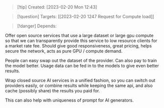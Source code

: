 
>[!tip] Created: [2023-02-20 Mon 12:43]

>[!question] Targets: [[2023-02-20 1247 Request for Compute load]]

>[!danger] Depends: 

Offer open source services that use a large dataset or large gpu compute so that we can transparently provide this service to low resource clients for a market rate fee.  Should give good responsiveness, great pricing, helps secure the network, acts as pure GPU / compute demand.

People can easy swap out the dataset of the provider.
Can also pay to train the model better.
Usage data can be fed in to the models to give even better results.

Wrap closed source AI services in a unified fashion, so you can switch out providers easily, or combine results while keeping the same api, and also cache (possibly share) the results you paid for.

This can also help with uniqueness of prompt for AI generators.

